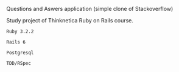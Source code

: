 Questions and Aswers application (simple clone of Stackoverflow)

Study project of Thinknetica Ruby on Rails course.

    Ruby 3.2.2

    Rails 6

    Postgresql

    TDD/RSpec
